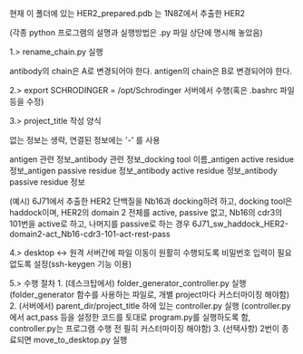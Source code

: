 현재 이 폴더에 있는 HER2_prepared.pdb 는 1N8Z에서 추출한 HER2

(각종 python 프로그램의 설명과 실행방법은 .py 파일 상단에 명시해 놓았음)

1.> rename_chain.py 실행

antibody의 chain은 A로 변경되어야 한다.
antigen의 chain은 B로 변경되어야 한다.


2.> export SCHRODINGER = /opt/Schrodinger 서버에서 수행(혹은 .bashrc 파일 등을 수정)

3.> project_title 작성 양식

없는 정보는 생략, 연결된 정보에는 '-' 를 사용

antigen 관련 정보_antibody 관련 정보_docking tool 이름_antigen active residue 정보_antigen passive residue 정보_antibody active residue 정보_antibody passive residue 정보

(예시) 6J71에서 추출한 HER2 단백질을 Nb16과 docking하려 하고, docking tool은 haddock이며, HER2의 domain 2 전체를 active, passive 없고, Nb16의 cdr3의 101번을 active로 하고, 나머지를 passive로 하는 경우
    6J71_sw_haddock_HER2-domain2-act_Nb16-cdr3-101-act-rest-pass

4.> desktop <-> 원격 서버간에 파일 이동이 원활히 수행되도록 비밀번호 입력이 필요없도록 설정(ssh-keygen 기능 이용)

5.> 수행 절차
    1. (데스크탑에서) folder_generator_controller.py 실행(folder_generator 함수를 사용하는 파일로, 개별 project마다 커스터마이징 해야함)
    2. (서버에서) parent_dir/project_title 하에 있는 controller.py 실행 (controller.py에서 act,pass 등을 설정한 코드를 토대로 program.py를 실행하도록 함, controller.py는 프로그램 수행 전 필히 커스터마이징 해야함)
    3. (선택사항) 2번이 종료되면 move_to_desktop.py 실행

